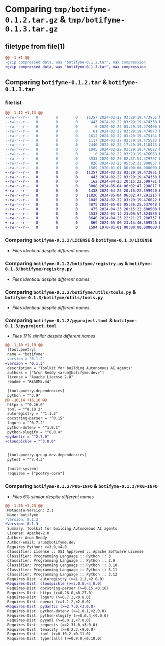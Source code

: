 # Comparing `tmp/botifyme-0.1.2.tar.gz` & `tmp/botifyme-0.1.3.tar.gz`

## filetype from file(1)

```diff
@@ -1 +1 @@
-gzip compressed data, was "botifyme-0.1.2.tar", max compression
+gzip compressed data, was "botifyme-0.1.3.tar", max compression
```

## Comparing `botifyme-0.1.2.tar` & `botifyme-0.1.3.tar`

### file list

```diff
@@ -1,12 +1,13 @@
--rw-r--r--   0        0        0    11357 2024-02-22 03:29:19.473931 botifyme-0.1.2/LICENSE
--rw-r--r--   0        0        0      443 2024-02-22 03:29:19.474338 botifyme-0.1.2/README.md
--rw-r--r--   0        0        0        0 2024-02-22 03:29:19.474406 botifyme-0.1.2/botifyme/__init__.py
--rw-r--r--   0        0        0       61 2024-02-22 03:29:19.474873 botifyme-0.1.2/botifyme/cli/__init__.py
--rw-r--r--   0        0        0     1612 2024-02-22 03:29:19.475154 botifyme-0.1.2/botifyme/cli/common.py
--rw-r--r--   0        0        0     1117 2024-02-22 03:29:19.475523 botifyme-0.1.2/botifyme/cli/root.py
--rw-r--r--   0        0        0     2440 2024-02-22 17:49:39.110473 botifyme-0.1.2/botifyme/cli/worker.py
--rw-r--r--   0        0        0     1045 2024-02-22 03:29:19.476022 botifyme-0.1.2/botifyme/registry.py
--rw-r--r--   0        0        0        0 2024-02-22 03:29:19.476068 botifyme-0.1.2/botifyme/utils/__init__.py
--rw-r--r--   0        0        0     3533 2024-02-23 02:37:51.479797 botifyme-0.1.2/botifyme/utils/tools.py
--rw-r--r--   0        0        0      826 2024-02-23 05:52:21.900837 botifyme-0.1.2/pyproject.toml
--rw-r--r--   0        0        0     1509 1970-01-01 00:00:00.000000 botifyme-0.1.2/PKG-INFO
+-rw-r--r--   0        0        0    11357 2024-02-22 03:29:19.473931 botifyme-0.1.3/LICENSE
+-rw-r--r--   0        0        0      443 2024-02-22 03:29:19.474338 botifyme-0.1.3/README.md
+-rw-r--r--   0        0        0      162 2024-04-23 20:15:22.599781 botifyme-0.1.3/botifyme/__init__.py
+-rw-r--r--   0        0        0     3008 2024-05-04 06:02:47.290817 botifyme-0.1.3/botifyme/__main__.py
+-rw-r--r--   0        0        0     1438 2024-04-23 20:15:22.599920 botifyme-0.1.3/botifyme/agent.py
+-rw-r--r--   0        0        0    11826 2024-05-04 06:02:47.291215 botifyme-0.1.3/botifyme/config.py
+-rw-r--r--   0        0        0     1045 2024-02-22 03:29:19.476022 botifyme-0.1.3/botifyme/registry.py
+-rw-r--r--   0        0        0     4075 2024-05-03 05:36:25.537048 botifyme-0.1.3/botifyme/runtime.py
+-rw-r--r--   0        0        0      475 2024-04-23 20:15:22.600500 botifyme-0.1.3/botifyme/utils/__init__.py
+-rw-r--r--   0        0        0     3533 2024-03-14 23:09:57.824589 botifyme-0.1.3/botifyme/utils/tools.py
+-rw-r--r--   0        0        0     3640 2024-04-23 22:21:27.280737 botifyme-0.1.3/botifyme/workflow.py
+-rw-r--r--   0        0        0      869 2024-05-06 23:14:46.509546 botifyme-0.1.3/pyproject.toml
+-rw-r--r--   0        0        0     1594 1970-01-01 00:00:00.000000 botifyme-0.1.3/PKG-INFO
```

### Comparing `botifyme-0.1.2/LICENSE` & `botifyme-0.1.3/LICENSE`

 * *Files identical despite different names*

### Comparing `botifyme-0.1.2/botifyme/registry.py` & `botifyme-0.1.3/botifyme/registry.py`

 * *Files identical despite different names*

### Comparing `botifyme-0.1.2/botifyme/utils/tools.py` & `botifyme-0.1.3/botifyme/utils/tools.py`

 * *Files identical despite different names*

### Comparing `botifyme-0.1.2/pyproject.toml` & `botifyme-0.1.3/pyproject.toml`

 * *Files 17% similar despite different names*

```diff
@@ -1,10 +1,10 @@
 [tool.poetry]
 name = "botifyme"
-version = "0.1.2"
+version = "0.1.3"
 description = "Toolkit for building Autonomous AI agents"
 authors = ["Arun Reddy <arun@botifyme.dev>"]
 license = "Apache License 2.0"
 readme = "README.md"
 
 [tool.poetry.dependencies]
 python = "^3.9"
@@ -16,14 +16,16 @@
 httpx = "^0.26.0"
 toml = "^0.10.2"
 autoregistry = "^1.1.2"
 docstring-parser = "^0.15"
 loguru = "^0.7.2"
 python-dotenv = "^1.0.1"
 python-slugify = "^8.0.4"
+pydantic = "^2.7.0"
+cloudpickle = "^3.0.0"
 
 
 [tool.poetry.group.dev.dependencies]
 pytest = "^7.4.3"
 
 [build-system]
 requires = ["poetry-core"]
```

### Comparing `botifyme-0.1.2/PKG-INFO` & `botifyme-0.1.3/PKG-INFO`

 * *Files 6% similar despite different names*

```diff
@@ -1,26 +1,28 @@
 Metadata-Version: 2.1
 Name: botifyme
-Version: 0.1.2
+Version: 0.1.3
 Summary: Toolkit for building Autonomous AI agents
 License: Apache-2.0
 Author: Arun Reddy
 Author-email: arun@botifyme.dev
 Requires-Python: >=3.9,<4.0
 Classifier: License :: OSI Approved :: Apache Software License
 Classifier: Programming Language :: Python :: 3
 Classifier: Programming Language :: Python :: 3.9
 Classifier: Programming Language :: Python :: 3.10
 Classifier: Programming Language :: Python :: 3.11
 Classifier: Programming Language :: Python :: 3.12
 Requires-Dist: autoregistry (>=1.1.2,<2.0.0)
+Requires-Dist: cloudpickle (>=3.0.0,<4.0.0)
 Requires-Dist: docstring-parser (>=0.15,<0.16)
 Requires-Dist: httpx (>=0.26.0,<0.27.0)
 Requires-Dist: loguru (>=0.7.2,<0.8.0)
 Requires-Dist: openai (>=1.1.2,<2.0.0)
+Requires-Dist: pydantic (>=2.7.0,<3.0.0)
 Requires-Dist: python-dotenv (>=1.0.1,<2.0.0)
 Requires-Dist: python-slugify (>=8.0.4,<9.0.0)
 Requires-Dist: pyyaml (>=6.0.1,<7.0.0)
 Requires-Dist: requests (>=2.31.0,<3.0.0)
 Requires-Dist: tenacity (>=8.2.3,<9.0.0)
 Requires-Dist: toml (>=0.10.2,<0.11.0)
 Requires-Dist: typer[all] (>=0.9.0,<0.10.0)
```


